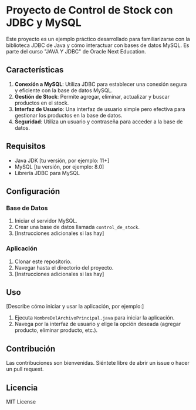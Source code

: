 # Proyecto de Control de Stock con JDBC y MySQL

Este proyecto es un ejemplo práctico desarrollado para familiarizarse con la biblioteca JDBC de Java y cómo interactuar con bases de datos MySQL. Es parte del curso "JAVA Y JDBC" de Oracle Next Education.

## Características

1. **Conexión a MySQL**: Utiliza JDBC para establecer una conexión segura y eficiente con la base de datos MySQL.
2. **Gestión de Stock**: Permite agregar, eliminar, actualizar y buscar productos en el stock.
3. **Interfaz de Usuario**: Una interfaz de usuario simple pero efectiva para gestionar los productos en la base de datos.
4. **Seguridad**: Utiliza un usuario y contraseña para acceder a la base de datos.

## Requisitos

- Java JDK [tu versión, por ejemplo: 11+]
- MySQL [tu versión, por ejemplo: 8.0]
- Librería JDBC para MySQL

## Configuración

### Base de Datos

1. Iniciar el servidor MySQL.
2. Crear una base de datos llamada `control_de_stock`.
3. [Instrucciones adicionales si las hay]

### Aplicación

1. Clonar este repositorio.
2. Navegar hasta el directorio del proyecto.
3. [Instrucciones adicionales si las hay]

## Uso

[Describe cómo iniciar y usar la aplicación, por ejemplo:]

1. Ejecuta `NombreDelArchivoPrincipal.java` para iniciar la aplicación.
2. Navega por la interfaz de usuario y elige la opción deseada (agregar producto, eliminar producto, etc.).

## Contribución

Las contribuciones son bienvenidas. Siéntete libre de abrir un issue o hacer un pull request.

## Licencia

MIT License